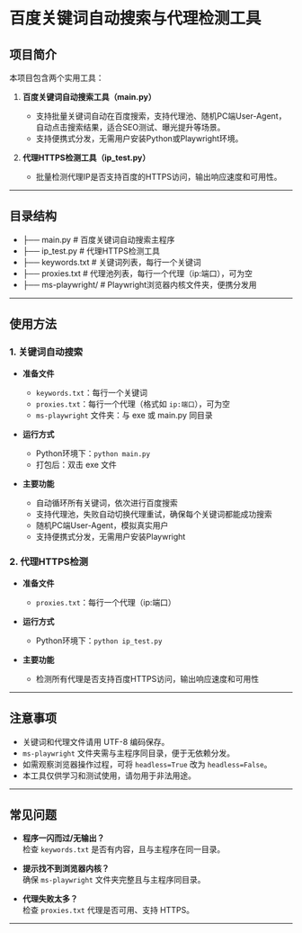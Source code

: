 # 百度关键词自动搜索与代理检测工具

## 项目简介

本项目包含两个实用工具：

1. **百度关键词自动搜索工具（main.py）**  
   - 支持批量关键词自动在百度搜索，支持代理池、随机PC端User-Agent，自动点击搜索结果，适合SEO测试、曝光提升等场景。
   - 支持便携式分发，无需用户安装Python或Playwright环境。

2. **代理HTTPS检测工具（ip_test.py）**  
   - 批量检测代理IP是否支持百度的HTTPS访问，输出响应速度和可用性。

---

## 目录结构
- ├── main.py # 百度关键词自动搜索主程序 
- ├── ip_test.py # 代理HTTPS检测工具 
- ├── keywords.txt # 关键词列表，每行一个关键词 
- ├── proxies.txt # 代理池列表，每行一个代理（ip:端口），可为空 
- ├── ms-playwright/ # Playwright浏览器内核文件夹，便携分发用


---

## 使用方法

### 1. 关键词自动搜索

- **准备文件**  
  - `keywords.txt`：每行一个关键词
  - `proxies.txt`：每行一个代理（格式如 `ip:端口`），可为空
  - `ms-playwright` 文件夹：与 exe 或 main.py 同目录

- **运行方式**  
  - Python环境下：`python main.py`
  - 打包后：双击 exe 文件

- **主要功能**  
  - 自动循环所有关键词，依次进行百度搜索
  - 支持代理池，失败自动切换代理重试，确保每个关键词都能成功搜索
  - 随机PC端User-Agent，模拟真实用户
  - 支持便携式分发，无需用户安装Playwright

### 2. 代理HTTPS检测

- **准备文件**  
  - `proxies.txt`：每行一个代理（ip:端口）

- **运行方式**  
  - Python环境下：`python ip_test.py`

- **主要功能**  
  - 检测所有代理是否支持百度HTTPS访问，输出响应速度和可用性

---

## 注意事项

- 关键词和代理文件请用 UTF-8 编码保存。
- `ms-playwright` 文件夹需与主程序同目录，便于无依赖分发。
- 如需观察浏览器操作过程，可将 `headless=True` 改为 `headless=False`。
- 本工具仅供学习和测试使用，请勿用于非法用途。

---

## 常见问题

- **程序一闪而过/无输出？**  
  检查 `keywords.txt` 是否有内容，且与主程序在同一目录。

- **提示找不到浏览器内核？**  
  确保 `ms-playwright` 文件夹完整且与主程序同目录。

- **代理失败太多？**  
  检查 `proxies.txt` 代理是否可用、支持 HTTPS。

---


